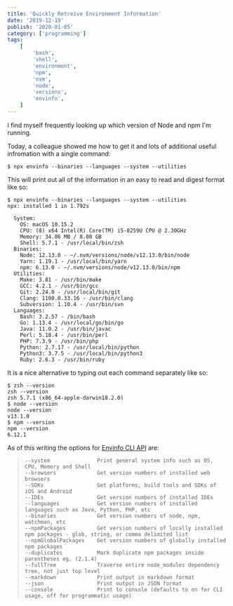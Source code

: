 ```yaml
---
title: 'Quickly Retreive Environment Information'
date: '2019-12-19'
publish: '2020-01-05'
category: ['programming']
tags:
    [
        'bash',
        'shell',
        'environment',
        'npm',
        'nvm',
        'node',
        'versions',
        'envinfo',
    ]
---
```


I find myself frequently looking up which version of Node and npm I'm running.

Today, a colleague showed me how to get it and lots of additional useful infromation with a single command:

```shell
$ npx envinfo --binaries --languages --system --utilities
```

This will print out all of the information in an easy to read and digest format like so:

```shell
$ npx envinfo --binaries --languages --system --utilities
npx: installed 1 in 1.792s

  System:
    OS: macOS 10.15.2
    CPU: (8) x64 Intel(R) Core(TM) i5-8259U CPU @ 2.30GHz
    Memory: 34.86 MB / 8.00 GB
    Shell: 5.7.1 - /usr/local/bin/zsh
  Binaries:
    Node: 12.13.0 - ~/.nvm/versions/node/v12.13.0/bin/node
    Yarn: 1.19.1 - /usr/local/bin/yarn
    npm: 6.13.0 - ~/.nvm/versions/node/v12.13.0/bin/npm
  Utilities:
    Make: 3.81 - /usr/bin/make
    GCC: 4.2.1 - /usr/bin/gcc
    Git: 2.24.0 - /usr/local/bin/git
    Clang: 1100.0.33.16 - /usr/bin/clang
    Subversion: 1.10.4 - /usr/bin/svn
  Languages:
    Bash: 3.2.57 - /bin/bash
    Go: 1.13.4 - /usr/local/go/bin/go
    Java: 11.0.2 - /usr/bin/javac
    Perl: 5.18.4 - /usr/bin/perl
    PHP: 7.3.9 - /usr/bin/php
    Python: 2.7.17 - /usr/local/bin/python
    Python3: 3.7.5 - /usr/local/bin/python3
    Ruby: 2.6.3 - /usr/bin/ruby
```

It is a nice alternative to typing out each command separately like so:

```shell
$ zsh --version
zsh --version
zsh 5.7.1 (x86_64-apple-darwin18.2.0)
$ node --version
node --version
v13.1.0
$ npm --version
npm --version
6.12.1
```

As of this writing the options for [Envinfo CLI API](https://www.npmjs.com/package/envinfo#cli-options) are:

> ```shell
> --system               Print general system info such as OS, CPU, Memory and Shell
> --browsers             Get version numbers of installed web browsers
> --SDKs                 Get platforms, build tools and SDKs of iOS and Android
> --IDEs                 Get version numbers of installed IDEs
> --languages            Get version numbers of installed languages such as Java, Python, PHP, etc
> --binaries             Get version numbers of node, npm, watchman, etc
> --npmPackages          Get version numbers of locally installed npm packages - glob, string, or comma delimited list
> --npmGlobalPackages    Get version numbers of globally installed npm packages
> --duplicates           Mark duplicate npm packages inside parentheses eg. (2.1.4)
> --fullTree             Traverse entire node_modules dependency tree, not just top level
> --markdown             Print output in markdown format
> --json                 Print output in JSON format
> --console              Print to console (defaults to on for CLI usage, off for programmatic usage)
> ```
